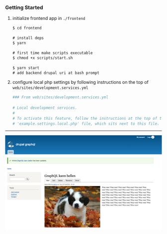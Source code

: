 ### Getting Started

1. initialize frontend app in `./frontend`

   ```
   $ cd frontend

   # install deps
   $ yarn

   # first time make scripts executable
   $ chmod +x scripts/start.sh

   $ yarn start
   # add backend drupal uri at bash prompt
   ```

2. configure local php settings by following instructions on the top of `web/sites/development.services.yml`

   ```sh
   ### From web/sites/development.services.yml

   # Local development services.
   #
   # To activate this feature, follow the instructions at the top of the
   # 'example.settings.local.php' file, which sits next to this file.
   ```

---

![puppy](./puppy.png)
